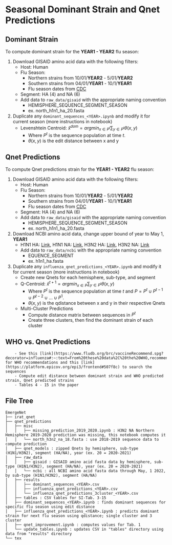 # Seasonal Dominant Strain and Qnet Predictions

## Dominant Strain
To compute dominant strain for the **YEAR1 - YEAR2** flu season:
1. Download GISAID amino acid data with the following filters:
    - Host: Human
    - Flu Season: 
        - Northern strains from 10/01/**YEAR2** - 5/01/**YEAR2**
        - Southern strains from 04/01/**YEAR1** - 10/1/**YEAR1**
        - Flu season dates from [CDC](https://www.cdc.gov/flu/school-business/travelersfacts.htm)
    - Segment: HA (4) and NA (6)
    - Add data to `raw_data/gisaid` with the appropriate naming convention
        - HEMISPHERE_SEQUENCE_SEGMENT_SEASON
        - ex. north_h1n1_ha_20.fasta
2. Duplicate any `dominant_sequences_<YEAR>.ipynb` and modify it for current season (more instructions in notebook)
    - Levenshtein Centroid: $\widehat{x}^{dom} = argmin_{x\in P^t} \sum_{y \in P^t} \theta(x,y)$
        - Where $P^t$ is the sequence population at time $t$.
        - $\theta(x,y)$ is the edit distance between x and y

## Qnet Predictions
To compute Qnet predictions strain for the **YEAR1 - YEAR2** flu season:
1. Download GISAID amino acid data with the following filters:
    - Host: Human
    - Flu Season: 
        - Northern strains from 10/01/**YEAR2** - 5/01/**YEAR2**
        - Southern strains from 04/01/**YEAR1** - 10/1/**YEAR1**
        - Flu season dates from [CDC](https://www.cdc.gov/flu/school-business/travelersfacts.htm)
    - Segment: HA (4) and NA (6)
    - Add data to `raw_data/gisaid` with the appropriate naming convention
        - HEMISPHERE_SEQUENCE_SEGMENT_SEASON
        - ex. north_h1n1_ha_20.fasta
2. Download NCBI amino acid data, change upper bound of year to May 1, **YEAR1**
    - H1N1 HA: [Link](https://www.ncbi.nlm.nih.gov/labs/virus/vssi/#/virus?SeqType_s=Protein&VirusLineage_ss=H1N1%20subtype,%20taxid:114727&HostLineage_ss=Homo%20sapiens%20(human),%20taxid:9606&ProtNames_ss=hemagglutinin&LabHost_s=include&SLen_i=550%20TO%20600&QualNum_i=0&CollectionDate_dr=2000-01-01T00:00:00.00Z%20TO%202022-05-01T23:59:59.00Z), H1N1 NA: [Link](https://www.ncbi.nlm.nih.gov/labs/virus/vssi/#/virus?SeqType_s=Protein&VirusLineage_ss=H1N1%20subtype,%20taxid:114727&HostLineage_ss=Homo%20sapiens%20(human),%20taxid:9606&LabHost_s=include&QualNum_i=0&CollectionDate_dr=2000-01-01T00:00:00.00Z%20TO%202022-05-01T23:59:59.00Z&SLen_i=450%20TO%20500&ProtNames_ss=neuraminidase), H3N2 HA: [Link](https://www.ncbi.nlm.nih.gov/labs/virus/vssi/#/virus?SeqType_s=Protein&HostLineage_ss=Homo%20sapiens%20(human),%20taxid:9606&LabHost_s=include&QualNum_i=0&CollectionDate_dr=2000-01-01T00:00:00.00Z%20TO%202022-05-01T23:59:59.00Z&VirusLineage_ss=H3N2%20subtype,%20taxid:119210&SLen_i=550%20TO%20650&ProtNames_ss=hemagglutinin), H3N2 NA: [Link](https://www.ncbi.nlm.nih.gov/labs/virus/vssi/#/virus?SeqType_s=Protein&HostLineage_ss=Homo%20sapiens%20(human),%20taxid:9606&LabHost_s=include&QualNum_i=0&CollectionDate_dr=2000-01-01T00:00:00.00Z%20TO%202022-05-01T23:59:59.00Z&SLen_i=450%20TO%20500&ProtNames_ss=neuraminidase&VirusLineage_ss=H3N2%20subtype,%20taxid:119210)
    - Add data to `raw_data/ncbi` with the appropriate naming convention
        - EQUENCE_SEGMENT
        - ex. h1n1_ha.fasta
3. Duplicate any `influenza_qnet_predictions_<YEAR>.ipynb` and modify it for current season (more instructions in notebook)
    - Create new Qnets for each hemisphere, sub-type, and segment
    - Q-Centroid: $\widehat{x}^{t+1} = argmin_{x\in P} \sum_{y \in P^t} \theta(x,y)$
        - Where $P^t$ is the sequence population at time $t$ and $P = P^t \cup P^{t-1} \cup P^{t-2} \cup \dots \cup P^1$.
        - $\theta(x,y)$ is the qdistance between x and y in their respective Qnets
    - Multi-Cluster Predictions
        - Compute distance matrix between sequences in $P^t$
        - Create three clusters, then find the dominant strain of each cluster

## WHO vs. Qnet Predictions
        - See this [link](https://www.fludb.org/brc/vaccineRecommend.spg?decorator=influenza#:~:text=From%20these%20data%2C%20the%20WHO,recommendation%20are%20also%20usually%20suggested.) for WHO recommendations and this [link](https://platform.epicov.org/epi3/frontend#507f8c) to search the sequences
        - Compute edit distance between dominant strain and WHO predicted strain, Qnet predicted strains
        - Tables 4 - 15 in the paper


## File Tree
```
EmergeNet
├── irat_qnet
├── qnet_predictions
│   ├── misc
│   │   ├── missing_prediction_2019_2020.ipynb : H3N2 NA Northern Hemisphere 2019-2020 prediction was missing, this notebook computes it
│   │   └── north_h3n2_na_18.fasta : use 2018-2019 sequence data to compute prediction
│   ├── qnet_models : zipped Qnets by hemisphere, sub-type (H1N1/H3N2), segment (HA/NA), year (ex. 20 = 2020-2021)
│   ├── raw_data
│   │   ├── gisaid : GISAID amino acid fasta data by hemisphere, sub-type (H1N1/H3N2), segment (HA/NA), year (ex. 20 = 2020-2021)
│   │   └── ncbi : all NCBI amino acid fasta data through May, 1 2022, by sub-type (H1N1/H3N2), segment (HA/NA)
│   ├── results
│   │   ├── dominant_sequences_<YEAR>.csv
│   │   ├── influenza_qnet_predictions_<YEAR>.csv
│   │   └── influenza_qnet_predictions_3cluster_<YEAR>.csv
│   ├── tables : CSV tables for SI-Tab. 3-15
│   ├── dominant_sequences_<YEAR>.ipynb : finds dominant sequences for specific flu season using edit distance
│   ├── influenza_qnet_predictions_<YEAR>.ipynb : predicts dominant strain for next flu season using qdistance; single cluster and 3 cluster
│   ├── qnet_improvement.ipynb : computes values for Tab. 1 
│   └── update_tables.ipynb : updates CSV in "tables" directory using data from "results" directory
└── tex
```
